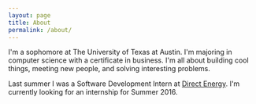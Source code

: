 ```yaml
---
layout: page
title: About
permalink: /about/
---
```


I'm a sophomore at The University of Texas at Austin. I'm majoring 
in computer science with a certificate in business. I'm all about building cool things, meeting new people, and solving interesting problems.


Last summer I was a Software Development Intern at [Direct Energy](www.directenergy.com). I'm currently looking for an internship for Summer 2016.
